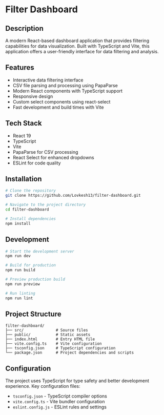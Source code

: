 # Filter Dashboard

## Description
A modern React-based dashboard application that provides filtering capabilities for data visualization. Built with TypeScript and Vite, this application offers a user-friendly interface for data filtering and analysis.

## Features
- Interactive data filtering interface
- CSV file parsing and processing using PapaParse
- Modern React components with TypeScript support
- Responsive design
- Custom select components using react-select
- Fast development and build times with Vite

## Tech Stack
- React 19
- TypeScript
- Vite
- PapaParse for CSV processing
- React Select for enhanced dropdowns
- ESLint for code quality

## Installation
```bash
# Clone the repository
git clone https://github.com/Lovkesh13/filter-dashboard.git

# Navigate to the project directory
cd filter-dashboard

# Install dependencies
npm install
```

## Development
```bash
# Start the development server
npm run dev

# Build for production
npm run build

# Preview production build
npm run preview

# Run linting
npm run lint
```

## Project Structure
```
filter-dashboard/
├── src/              # Source files
├── public/           # Static assets
├── index.html        # Entry HTML file
├── vite.config.ts    # Vite configuration
├── tsconfig.json     # TypeScript configuration
└── package.json      # Project dependencies and scripts
```

## Configuration
The project uses TypeScript for type safety and better development experience. Key configuration files:
- `tsconfig.json` - TypeScript compiler options
- `vite.config.ts` - Vite bundler configuration
- `eslint.config.js` - ESLint rules and settings
